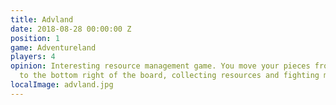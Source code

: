 ```yaml
---
title: Advland
date: 2018-08-28 00:00:00 Z
position: 1
game: Adventureland
players: 4
opinion: Interesting resource management game. You move your pieces from the top left
  to the bottom right of the board, collecting resources and fighting monster.
localImage: advland.jpg
---
```


